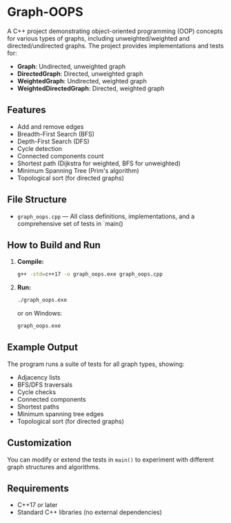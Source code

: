 # Graph-OOPS

A C++ project demonstrating object-oriented programming (OOP) concepts for various types of graphs, including unweighted/weighted and directed/undirected graphs. The project provides implementations and tests for:

- **Graph**: Undirected, unweighted graph
- **DirectedGraph**: Directed, unweighted graph
- **WeightedGraph**: Undirected, weighted graph
- **WeightedDirectedGraph**: Directed, weighted graph

## Features
- Add and remove edges
- Breadth-First Search (BFS)
- Depth-First Search (DFS)
- Cycle detection
- Connected components count
- Shortest path (Dijkstra for weighted, BFS for unweighted)
- Minimum Spanning Tree (Prim's algorithm)
- Topological sort (for directed graphs)

## File Structure
- `graph_oops.cpp` — All class definitions, implementations, and a comprehensive set of tests in `main()
## How to Build and Run
1. **Compile:**
   ```sh
   g++ -std=c++17 -o graph_oops.exe graph_oops.cpp
   ```
2. **Run:**
   ```sh
   ./graph_oops.exe
   ```
   or on Windows:
   ```sh
   graph_oops.exe
   ```

## Example Output
The program runs a suite of tests for all graph types, showing:
- Adjacency lists
- BFS/DFS traversals
- Cycle checks
- Connected components
- Shortest paths
- Minimum spanning tree edges
- Topological sort (for directed graphs)

## Customization
You can modify or extend the tests in `main()` to experiment with different graph structures and algorithms.

## Requirements
- C++17 or later
- Standard C++ libraries (no external dependencies)